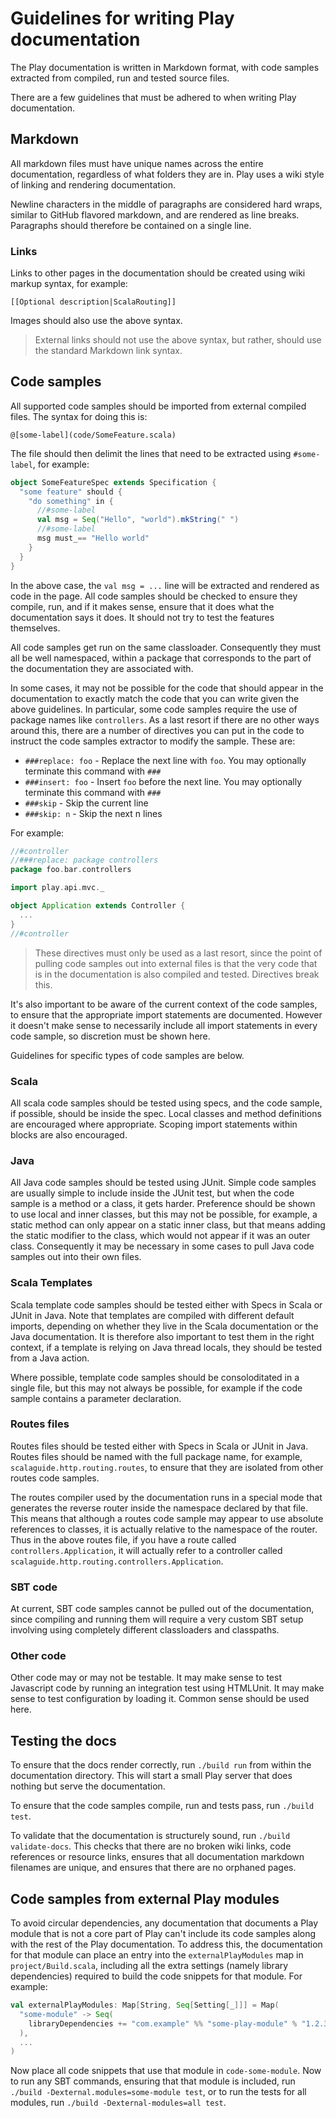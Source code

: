 <!--- Copyright (C) 2009-2013 Typesafe Inc. <http://www.typesafe.com> -->
# Guidelines for writing Play documentation

The Play documentation is written in Markdown format, with code samples extracted from compiled, run and tested source files.

There are a few guidelines that must be adhered to when writing Play documentation.

## Markdown

All markdown files must have unique names across the entire documentation, regardless of what folders they are in.  Play uses a wiki style of linking and rendering documentation.

Newline characters in the middle of paragraphs are considered hard wraps, similar to GitHub flavored markdown, and are rendered as line breaks.  Paragraphs should therefore be contained on a single line.

### Links

Links to other pages in the documentation should be created using wiki markup syntax, for example:

    [[Optional description|ScalaRouting]]

Images should also use the above syntax.

> External links should not use the above syntax, but rather, should use the standard Markdown link syntax.

## Code samples

All supported code samples should be imported from external compiled files.  The syntax for doing this is:

    @[some-label](code/SomeFeature.scala)

The file should then delimit the lines that need to be extracted using `#some-label`, for example:

```scala
object SomeFeatureSpec extends Specification {
  "some feature" should {
    "do something" in {
      //#some-label
      val msg = Seq("Hello", "world").mkString(" ")
      //#some-label
      msg must_== "Hello world"
    }
  }
}
```

In the above case, the ``val msg = ...`` line will be extracted and rendered as code in the page.  All code samples should be checked to ensure they compile, run, and if it makes sense, ensure that it does what the documentation says it does.  It should not try to test the features themselves.

All code samples get run on the same classloader.  Consequently they must all be well namespaced, within a package that corresponds to the part of the documentation they are associated with.

In some cases, it may not be possible for the code that should appear in the documentation to exactly match the code that you can write given the above guidelines.  In particular, some code samples require the use of package names like `controllers`.  As a last resort if there are no other ways around this, there are a number of directives you can put in the code to instruct the code samples extractor to modify the sample.  These are:

* `###replace: foo` - Replace the next line with `foo`.  You may optionally terminate this command with `###`
* `###insert: foo` - Insert `foo` before the next line.  You may optionally terminate this command with `###`
* `###skip` - Skip the current line
* `###skip: n` - Skip the next n lines

For example:

```scala
//#controller
//###replace: package controllers
package foo.bar.controllers

import play.api.mvc._

object Application extends Controller {
  ...
}
//#controller
```

> These directives must only be used as a last resort, since the point of pulling code samples out into external files is that the very code that is in the documentation is also compiled and tested.  Directives break this.

It's also important to be aware of the current context of the code samples, to ensure that the appropriate import statements are documented.  However it doesn't make sense to necessarily include all import statements in every code sample, so discretion must be shown here.

Guidelines for specific types of code samples are below.

### Scala

All scala code samples should be tested using specs, and the code sample, if possible, should be inside the spec.  Local classes and method definitions are encouraged where appropriate.  Scoping import statements within blocks are also encouraged.

### Java

All Java code samples should be tested using JUnit.  Simple code samples are usually simple to include inside the JUnit test, but when the code sample is a method or a class, it gets harder.  Preference should be shown to use local and inner classes, but this may not be possible, for example, a static method can only appear on a static inner class, but that means adding the static modifier to the class, which would not appear if it was an outer class.  Consequently it may be necessary in some cases to pull Java code samples out into their own files.

### Scala Templates

Scala template code samples should be tested either with Specs in Scala or JUnit in Java.  Note that templates are compiled with different default imports, depending on whether they live in the Scala documentation or the Java documentation.  It is therefore also important to test them in the right context, if a template is relying on Java thread locals, they should be tested from a Java action.

Where possible, template code samples should be consoloditated in a single file, but this may not always be possible, for example if the code sample contains a parameter declaration.

### Routes files

Routes files should be tested either with Specs in Scala or JUnit in Java.  Routes files should be named with the full package name, for example, `scalaguide.http.routing.routes`, to ensure that they are isolated from other routes code samples.

The routes compiler used by the documentation runs in a special mode that generates the reverse router inside the namespace declared by that file.  This means that although a routes code sample may appear to use absolute references to classes, it is actually relative to the namespace of the router.  Thus in the above routes file, if you have a route called `controllers.Application`, it will actually refer to a controller called `scalaguide.http.routing.controllers.Application`.

### SBT code

At current, SBT code samples cannot be pulled out of the documentation, since compiling and running them will require a very custom SBT setup involving using completely different classloaders and classpaths.

### Other code

Other code may or may not be testable.  It may make sense to test Javascript code by running an integration test using HTMLUnit.  It may make sense to test configuration by loading it.  Common sense should be used here.

## Testing the docs

To ensure that the docs render correctly, run `./build run` from within the documentation directory.  This will start a small Play server that does nothing but serve the documentation.

To ensure that the code samples compile, run and tests pass, run `./build test`.

To validate that the documentation is structurely sound, run `./build validate-docs`.  This checks that there are no broken wiki links, code references or resource links, ensures that all documentation markdown filenames are unique, and ensures that there are no orphaned pages.

## Code samples from external Play modules

To avoid circular dependencies, any documentation that documents a Play module that is not a core part of Play can't include its code samples along with the rest of the Play documentation.  To address this, the documentation for that module can place an entry into the `externalPlayModules` map in `project/Build.scala`, including all the extra settings (namely library dependencies) required to build the code snippets for that module.  For example:

```scala
val externalPlayModules: Map[String, Seq[Setting[_]]] = Map(
  "some-module" -> Seq(
    libraryDependencies += "com.example" %% "some-play-module" % "1.2.3" % "test"
  ),
  ...
)
```

Now place all code snippets that use that module in `code-some-module`.  Now to run any SBT commands, ensuring that that module is included, run `./build -Dexternal.modules=some-module test`, or to run the tests for all modules, run `./build -Dexternal-modules=all test`.

